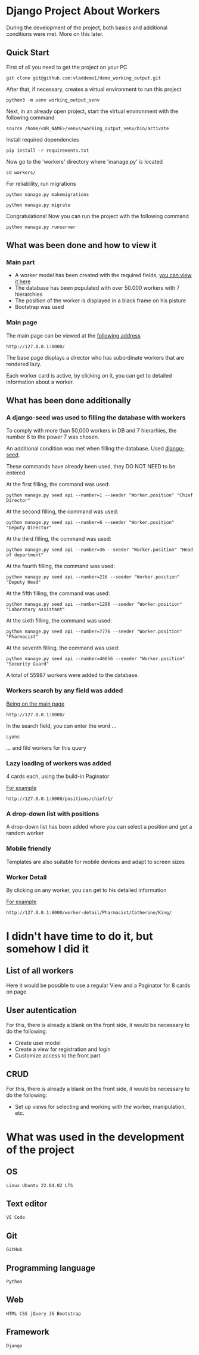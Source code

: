 # Django Project About Workers

During the development of the project, both basics and additional conditions were met. More on this later.

## Quick Start

First of all you need to get the project on your PC

    git clone git@github.com:vladdemo1/demo_working_output.git

After that, if necessary, creates a virtual environment to run this project

    python3 -m venv working_output_venv

Next, in an already open project, start the virtual environment with the following command

    source /home/<UR_NAME>/venvs/working_output_venv/bin/activate

Install required dependencies

    pip install -r requirements.txt

Now go to the 'workers' directory where 'manage.py' is located

    cd workers/

For reliability, run migrations

    python manage.py makemigrations

    python manage.py migrate

Congratulations! Now you can run the project with the following command

    python manage.py runserver


## What was been done and how to view it

### Main part

- A worker model has been created with the required fields, [you can view it here](https://github.com/vladdemo1/demo_working_output/blob/master/workers/api/models.py)
- The database has been populated with over 50.000 workers with 7 hierarchies
- The position of the worker is displayed in a black frame on his pisture
- Bootstrap was used

### Main page

The main page can be viewed at the [following address](http://127.0.0.1:8000/)

    http://127.0.0.1:8000/

The base page displays a director who has subordinate workers that are rendered lazy.

Each worker card is active, by clicking on it, you can get to detailed information about a worker.

## What has been done additionally

### A django-seed was used to filling the database with workers

To comply with more than 50,000 workers in DB and 7 hierarhies, the number 6 to the power 7 was chosen.

An additional condition was met when filling the database. Used [django-seed](https://pypi.org/project/django-seed/).

These commands have already been used, they DO NOT NEED to be entered

At the first filling, the command was used:

    python manage.py seed api --number=1 --seeder "Worker.position" "Chief Director"

At the second filling, the command was used:

    python manage.py seed api --number=6 --seeder "Worker.position" "Deputy Director"

At the third filling, the command was used:

    python manage.py seed api --number=36 --seeder "Worker.position" "Head of department"

At the fourth filling, the command was used:

    python manage.py seed api --number=216 --seeder "Worker.position" "Deputy Head"

At the fifth filling, the command was used:

    python manage.py seed api --number=1296 --seeder "Worker.position" "Laboratory assistant"

At the sixth filling, the command was used:

    python manage.py seed api --number=7776 --seeder "Worker.position" "Pharmacist"

At the seventh filling, the command was used:

    python manage.py seed api --number=46656 --seeder "Worker.position" "Security Guard"

A total of 55987 workers were added to the database.

### Workers search by any field was added

[Being on the main page](http://127.0.0.1:8000/)

    http://127.0.0.1:8000/

In the search field, you can enter the word ...

    Lyons

... and fild workers for this query

### Lazy loading of workers was added

4 cards each, using the build-in Paginator

[For example](http://127.0.0.1:8000/positions/chief/1/)

    http://127.0.0.1:8000/positions/chief/1/

### A drop-down list with positions

A drop-down list has been added where you can select a position and get a random worker

### Mobile friendly

Templates are also suitable for mobile devices and adapt to screen sizes

### Worker Detail

By clicking on any worker, you can get to his detailed information

[For example](http://127.0.0.1:8000/worker-detail/Pharmacist/Catherine/King/)

    http://127.0.0.1:8000/worker-detail/Pharmacist/Catherine/King/

# I didn't have time to do it, but somehow I did it

## List of all workers

Here it would be possible to use a regular View and a Paginator for 8 cards on page

## User autentication

For this, there is already a blank on the front side, it would be necessary to do the following:

- Create user model
- Create a view for registration and login
- Customize access to the front part

## CRUD

For this, there is already a blank on the front side, it would be necessary to do the following:

- Set up views for selecting and working with the worker, manipulation, etc.

# What was used in the development of the project

## OS

    Linux Ubuntu 22.04.02 LTS

## Text editor

    VS Code

## Git

    GitHub

## Programming language

    Python

## Web

    HTML CSS jQuery JS Bootstrap

## Framework

    Django


